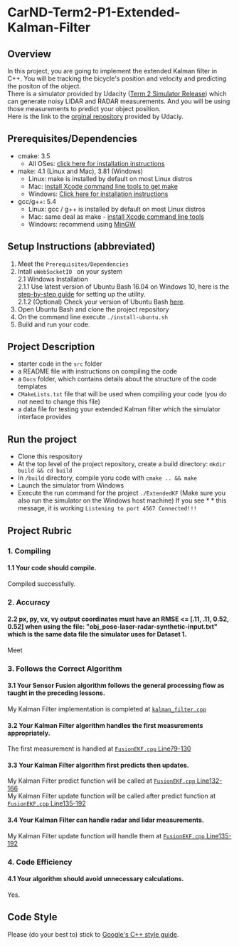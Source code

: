 # CarND-Term2-P1-Extended-Kalman-Filter  
## Overview  
In this project, you are going to implement the extended Kalman filter in C++. You will be tracking the bicycle's position and velocity and predicting the positon of the object.  
There is a simulator provided by Udacity ([Term 2 Simulator Release](https://github.com/udacity/self-driving-car-sim/releases/)) which can generate noisy LIDAR and RADAR measurements. And you will be using those measurements to predict your object position.  
Here is the link to the [orginal repository](https://github.com/udacity/CarND-Extended-Kalman-Filter-Project) provided by Udaciy.  
## Prerequisites/Dependencies  
* cmake: 3.5  
  * All OSes: [click here for installation instructions](https://cmake.org/install/)  
* make: 4.1 (Linux and Mac), 3.81 (Windows)  
  * Linux: make is installed by default on most Linux distros  
  * Mac: [install Xcode command line tools to get make](https://developer.apple.com/xcode/features/)  
  * Windows: [Click here for installation instructions](http://gnuwin32.sourceforge.net/packages/make.htm)  
* gcc/g++: 5.4  
  * Linux: gcc / g++ is installed by default on most Linux distros  
  * Mac: same deal as make - [install Xcode command line tools](https://developer.apple.com/xcode/features)  
  * Windows: recommend using [MinGW](http://www.mingw.org/)  
## Setup Instructions (abbreviated)  
1. Meet the `Prerequisites/Dependencies`  
2. Intall `uWebSocketIO ` on your system  
  2.1 Windows Installation  
  2.1.1 Use latest version of Ubuntu Bash 16.04 on Windows 10, here is the [step-by-step guide](https://www.howtogeek.com/249966/how-to-install-and-use-the-linux-bash-shell-on-windows-10/) for setting up the utility.  
  2.1.2 (Optional) Check your version of Ubuntu Bash [here](https://www.howtogeek.com/278152/how-to-update-the-windows-bash-shell/).  
3. Open Ubuntu Bash and clone the project repository  
4. On the command line execute `./install-ubuntu.sh`  
5. Build and run your code.  

## Project Description  
* starter code in the `src` folder
* a README file with instructions on compiling the code
* a `Docs` folder, which contains details about the structure of the code templates
* `CMakeLists.txt` file that will be used when compiling your code (you do not need to change this file)
* a data file for testing your extended Kalman filter which the simulator interface provides
## Run the project  
* Clone this respository
* At the top level of the project repository, create a build directory: `mkdir build && cd build`
* In `/build` directory, compile yoru code with `cmake .. && make`
* Launch the simulator from Windows
* Execute the run command for the project `./ExtendedKF` (Make sure you also run the simulator on the Windows host machine) If you see * * this message, it is working `Listening to port 4567 Connected!!!`

## Project Rubric  
### 1. Compiling  
#### 1.1 Your code should compile.  
Compiled successfully.
### 2. Accuracy  
#### 2.2 px, py, vx, vy output coordinates must have an RMSE <= [.11, .11, 0.52, 0.52] when using the file: "obj_pose-laser-radar-synthetic-input.txt" which is the same data file the simulator uses for Dataset 1.  
Meet
### 3. Follows the Correct Algorithm  
#### 3.1 Your Sensor Fusion algorithm follows the general processing flow as taught in the preceding lessons.  
My Kalman Filter implementation is completed at [`kalman_filter.cpp`](./src/kalman_filter.cpp)  
#### 3.2 Your Kalman Filter algorithm handles the first measurements appropriately.  
The first measurement is handled at [`FusionEKF.cpp` Line79-130](./src/FusionEKF.cpp#L79-L130)  
#### 3.3 Your Kalman Filter algorithm first predicts then updates.  
My Kalman Filter predict function will be called at [`FusionEKF.cpp` Line132-166](./src/FusionEKF.cpp#L132-L166)  
My Kalman Filter update function will be called after predict function at [`FusionEKF.cpp` Line135-192](./src/FusionEKF.cpp#L168-L192)  
#### 3.4 Your Kalman Filter can handle radar and lidar measurements.  
My Kalman Filter update function will handle them at [`FusionEKF.cpp` Line135-192](./src/FusionEKF.cpp#L168-L192)  
### 4. Code Efficiency  
#### 4.1 Your algorithm should avoid unnecessary calculations.  
Yes.

## Code Style  
Please (do your best to) stick to [Google's C++ style guide](https://google.github.io/styleguide/cppguide.html).
